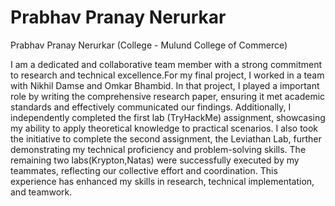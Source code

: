 # Prabhav Pranay Nerurkar
Prabhav Pranay Nerurkar (College - Mulund College of Commerce)

I am a dedicated and collaborative team member with a strong commitment to research and technical excellence.For my final project, I worked in a team with Nikhil Damse and Omkar Bhambid. In that project, I played a important role by writing the comprehensive research paper, ensuring it met academic standards and effectively communicated our findings. Additionally, I independently completed the first lab (TryHackMe) assignment, showcasing my ability to apply theoretical knowledge to practical scenarios. I also took the initiative to complete the second assignment, the Leviathan Lab, further demonstrating my technical proficiency and problem-solving skills. The remaining two labs(Krypton,Natas) were successfully executed by my teammates, reflecting our collective effort and coordination. This experience has enhanced my skills in research, technical implementation, and teamwork.
